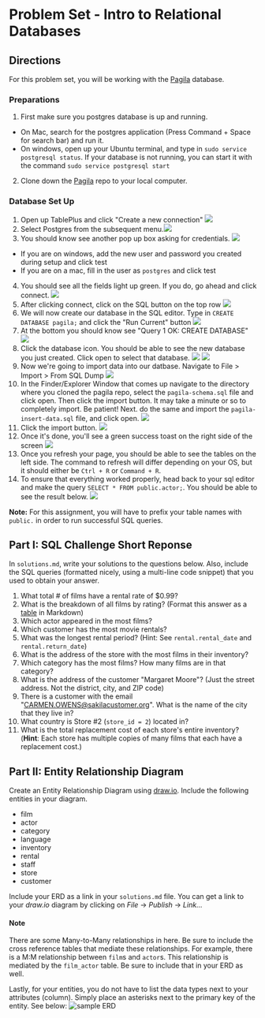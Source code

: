 # Problem Set - Intro to Relational Databases

## Directions
For this problem set, you will be working with the [Pagila](https://github.com/The-Marcy-Lab-School/pagila-database) database. 

### Preparations
1. First make sure you postgres database is up and running. 
  - On Mac, search for the postgres application (Press Command + Space for search bar) and run it. 
  - On windows, open up your Ubuntu terminal, and type in `sudo service postgresql status`. If your database is not running, you can start it with the command `sudo service postgresql start`
2. Clone down the [Pagila](https://github.com/The-Marcy-Lab-School/pagila-database) repo to your local computer. 

### Database Set Up
1. Open up TablePlus and click "Create a new connection" ![](./assets/screenshot-1.png)
2. Select Postgres from the subsequent menu.![](./assets/screenshot-2.png)
3. You should know see another pop up box asking for credentials. ![](./assets/screenshot-3.png)
  - If you are on windows, add the new user and password you created during setup and click test
  - If you are on a mac, fill in the user as `postgres` and click test
4. You should see all the fields light up green. If you do, go ahead and click connect. ![](./assets/screenshot-4.png)
5. After clicking connect, click on the SQL button on the top row ![](./assets/screenshot-5.png)
6. We will now create our database in the SQL editor. Type in `CREATE DATABASE pagila;` and click the "Run Current" button ![](./assets/screenshot-8.png)
7. At the bottom you should know see "Query 1 OK: CREATE DATABASE" ![](./assets/screenshot-9.png)
8. Click the database icon. You should be able to see the new database you just created. Click open to select that database. ![](./assets/screenshot-10.png) ![](./assets/screenshot-11.png)
9. Now we're going to import data into our datbase. Navigate to File > Import > From SQL Dump ![](./assets/screenshot-12.png)
10. In the Finder/Explorer Window that comes up navigate to the directory where you cloned the pagila repo, select the `pagila-schema.sql` file and click open. Then click the import button. It may take a minute or so to completely import. Be patient! Next. do the same and import the `pagila-insert-data.sql` file, and click open. ![](./assets/screenshot-13.png)
11. Click the import button. ![](./assets/screenshot-14.png)
12. Once it's done, you'll see a green success toast on the right side of the screen ![](./assets/screenshot-6.png)
13. Once you refresh your page, you should be able to see the tables on the left side. The command to refresh will differ depending on your OS, but it should either be `Ctrl + R` or `Command + R`.
14. To ensure that everything worked properly, head back to your sql editor and make the query `SELECT * FROM public.actor;`. You should be able to see the result below. ![](./assets/screenshot-7.png)


**Note:** For this assignment, you will have to prefix your table names with `public.` in order to run successful SQL queries. 

## Part I: SQL Challenge Short Reponse
In `solutions.md`, write your solutions to the questions below. Also, include the SQL queries (formatted nicely, using a multi-line code snippet) that you used to obtain your answer.

1. What total # of films have a rental rate of $0.99?
2. What is the breakdown of all films by rating? (Format this answer as a [table](https://github.com/adam-p/markdown-here/wiki/Markdown-Cheatsheet#tables) in Markdown)
3. Which actor appeared in the most films?
4. Which customer has the most movie rentals?
5. What was the longest rental period? (Hint: See `rental.rental_date` and `rental.return_date`)
6. What is the address of the store with the most films in their inventory?
7. Which category has the most films? How many films are in that category?
8. What is the address of the customer "Margaret Moore"? (Just the street address. Not the district, city, and ZIP code)
9. There is a customer with the email "CARMEN.OWENS@sakilacustomer.org". What is the name of the city that they live in?
10. What country is Store #2 (`store_id = 2`) located in?
11. What is the total replacement cost of each store's entire inventory? (**Hint**: Each store has multiple copies of many films that each have a replacement cost.)

## Part II: Entity Relationship Diagram
Create an Entity Relationship Diagram using [draw.io](https://draw.io). Include the following entities in your diagram.
* film
* actor
* category
* language
* inventory
* rental
* staff
* store
* customer

Include your ERD as a link in your `solutions.md` file. You can get a link to your _draw.io_ diagram by clicking on _File_ -> _Publish_ -> _Link..._

#### Note
There are some Many-to-Many relationships in here. Be sure to include the cross reference tables that mediate these relationships. For example, there is a M:M relationship between `film`s and `actor`s. This relationship is mediated by the `film_actor` table. Be sure to include that in your ERD as well.

Lastly, for your entities, you do not have to list the data types next to your attributes (column). Simply place an asterisks next to the primary key of the entity. See below:
![sample ERD](./assets/erd.png)


